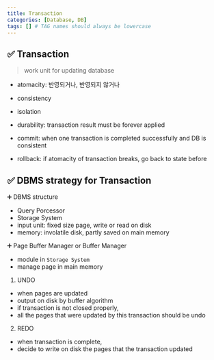 ```yaml
---
title: Transaction
categories: [Database, DB]
tags: [] # TAG names should always be lowercase
---
```


## ✅ Transaction

> work unit for updating database

- atomacity: 반영되거나, 반영되지 않거나
- consistency
- isolation
- durability: transaction result must be forever applied

- commit: when one transaction is completed successfully and DB is consistent
- rollback: if atomacity of transaction breaks, go back to state before

## ✅ DBMS strategy for Transaction

➕ DBMS structure

- Query Porcessor
- Storage System
- input unit: fixed size page, write or read on disk
- memory: involatile disk, partly saved on main memory

➕ Page Buffer Manager or Buffer Manager

- module in `Storage System`
- manage page in main memory

1. UNDO

- when pages are updated
- output on disk by buffer algorithm
- if transaction is not closed properly,
- all the pages that were updated by this transaction should be undo

2. REDO

- when transaction is complete,
- decide to write on disk the pages that the transaction updated
